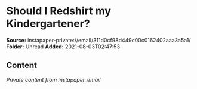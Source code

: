 # Should I Redshirt my Kindergartener?

**Source:** instapaper-private://email/311d0cf98d449c00c0162402aaa3a5a1/
**Folder:** Unread
**Added:** 2021-08-03T02:47:53




## Content
*Private content from instapaper_email*
